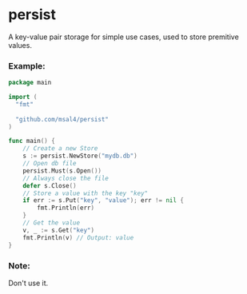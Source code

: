 # persist
A key-value pair storage for simple use cases, used to
store premitive values.

### Example:

```go
package main

import (
  "fmt"
  
  "github.com/msal4/persist"
)

func main() {
	// Create a new Store
	s := persist.NewStore("mydb.db")
	// Open db file
	persist.Must(s.Open())
	// Always close the file
	defer s.Close()
	// Store a value with the key "key"
	if err := s.Put("key", "value"); err != nil {
		fmt.Println(err)
	}
	// Get the value
	v, _ := s.Get("key")
	fmt.Println(v) // Output: value
}

```

### Note:
Don't use it.
